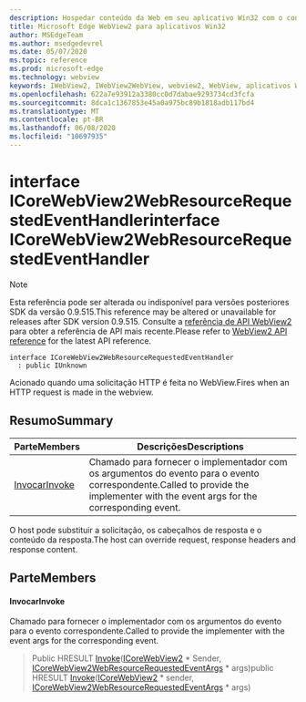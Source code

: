 ```yaml
---
description: Hospedar conteúdo da Web em seu aplicativo Win32 com o controle WebView2 do Microsoft Edge
title: Microsoft Edge WebView2 para aplicativos Win32
author: MSEdgeTeam
ms.author: msedgedevrel
ms.date: 05/07/2020
ms.topic: reference
ms.prod: microsoft-edge
ms.technology: webview
keywords: IWebView2, IWebView2WebView, webview2, WebView, aplicativos Win32, Win32, Edge, ICoreWebView2, ICoreWebView2Controller, controle do navegador, HTML Edge
ms.openlocfilehash: 622a7e93912a3380cc0d7dabae9293734cd3fcfa
ms.sourcegitcommit: 8dca1c1367853e45a0a975bc89b1818adb117bd4
ms.translationtype: MT
ms.contentlocale: pt-BR
ms.lasthandoff: 06/08/2020
ms.locfileid: "10697935"
---
```

# <span data-ttu-id="c80a3-104">interface ICoreWebView2WebResourceRequestedEventHandler</span><span class="sxs-lookup"><span data-stu-id="c80a3-104">interface ICoreWebView2WebResourceRequestedEventHandler</span></span> 

> [!NOTE]
> <span data-ttu-id="c80a3-105">Esta referência pode ser alterada ou indisponível para versões posteriores SDK da versão 0.9.515.</span><span class="sxs-lookup"><span data-stu-id="c80a3-105">This reference may be altered or unavailable for releases after SDK version 0.9.515.</span></span> <span data-ttu-id="c80a3-106">Consulte a [referência de API WebView2](../../../webview2-api-reference.md) para obter a referência de API mais recente.</span><span class="sxs-lookup"><span data-stu-id="c80a3-106">Please refer to [WebView2 API reference](../../../webview2-api-reference.md) for the latest API reference.</span></span>

```
interface ICoreWebView2WebResourceRequestedEventHandler
  : public IUnknown
```

<span data-ttu-id="c80a3-107">Acionado quando uma solicitação HTTP é feita no WebView.</span><span class="sxs-lookup"><span data-stu-id="c80a3-107">Fires when an HTTP request is made in the webview.</span></span>

## <span data-ttu-id="c80a3-108">Resumo</span><span class="sxs-lookup"><span data-stu-id="c80a3-108">Summary</span></span>

 <span data-ttu-id="c80a3-109">Parte</span><span class="sxs-lookup"><span data-stu-id="c80a3-109">Members</span></span>                        | <span data-ttu-id="c80a3-110">Descrições</span><span class="sxs-lookup"><span data-stu-id="c80a3-110">Descriptions</span></span>
--------------------------------|---------------------------------------------
[<span data-ttu-id="c80a3-111">Invocar</span><span class="sxs-lookup"><span data-stu-id="c80a3-111">Invoke</span></span>](#invoke) | <span data-ttu-id="c80a3-112">Chamado para fornecer o implementador com os argumentos do evento para o evento correspondente.</span><span class="sxs-lookup"><span data-stu-id="c80a3-112">Called to provide the implementer with the event args for the corresponding event.</span></span>

<span data-ttu-id="c80a3-113">O host pode substituir a solicitação, os cabeçalhos de resposta e o conteúdo da resposta.</span><span class="sxs-lookup"><span data-stu-id="c80a3-113">The host can override request, response headers and response content.</span></span>

## <span data-ttu-id="c80a3-114">Parte</span><span class="sxs-lookup"><span data-stu-id="c80a3-114">Members</span></span>

#### <span data-ttu-id="c80a3-115">Invocar</span><span class="sxs-lookup"><span data-stu-id="c80a3-115">Invoke</span></span> 

<span data-ttu-id="c80a3-116">Chamado para fornecer o implementador com os argumentos do evento para o evento correspondente.</span><span class="sxs-lookup"><span data-stu-id="c80a3-116">Called to provide the implementer with the event args for the corresponding event.</span></span>

> <span data-ttu-id="c80a3-117">Public HRESULT [Invoke](#invoke)([ICoreWebView2](icorewebview2.md) \* Sender, [ICoreWebView2WebResourceRequestedEventArgs](icorewebview2webresourcerequestedeventargs.md) \* args)</span><span class="sxs-lookup"><span data-stu-id="c80a3-117">public HRESULT [Invoke](#invoke)([ICoreWebView2](icorewebview2.md) \* sender, [ICoreWebView2WebResourceRequestedEventArgs](icorewebview2webresourcerequestedeventargs.md) \* args)</span></span>

